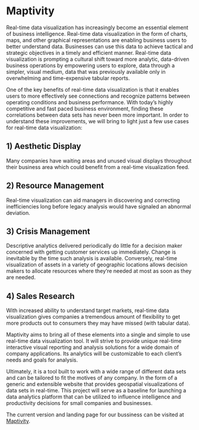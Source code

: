 # Maptivity

Real-time data visualization has increasingly become an essential element of business intelligence. Real-time data visualization in the form of charts, maps, and other graphical representations are enabling business users to better understand data.  Businesses can use this data to achieve tactical and strategic objectives in a timely and efficient manner. Real-time data visualization is prompting a cultural shift toward more analytic, data-driven business operations by empowering users to explore, data through a simpler, visual medium, data that was previously available only in overwhelming and time-expensive tabular reports. 

One of the key benefits of real-time data visualization is that it enables users to more effectively see connections and recognize patterns between operating conditions and business performance. With today’s highly competitive and fast paced business environment, finding these correlations between data sets has never been more important. In order to understand these improvements, we will bring to light just a few use cases for real-time data visualization:

## 1) Aesthetic Display 
Many companies have waiting areas and unused visual displays throughout their business area which could benefit from a real-time visualization feed. 

 ## 2) Resource Management 
Real-time visualization can aid managers in discovering and correcting inefficiencies long before legacy analysis would have signaled an abnormal deviation. 

## 3) Crisis Management
Descriptive analytics delivered periodically do little for a decision maker concerned with getting customer services up immediately. Change is inevitable by the time such analysis is available. Conversely, real-time visualization of assets in a variety of geographic locations allows decision makers to allocate resources where they’re needed at most as soon as they are needed.

## 4) Sales Research
With increased ability to understand target markets, real-time data visualization gives companies a tremendous amount of flexibility to get more products out to consumers they may have missed (with tabular data). 

Maptivity aims to bring all of these elements into a single and simple to use real-time data visualization tool. It will strive to provide unique real-time interactive visual reporting and analysis solutions for a wide domain of company applications. Its analytics will be customizable to each client’s needs and goals for analysis. 

Ultimately, it is a tool built to work with a wide range of different data sets and can be tailored to fit the motives of any company. In the form of a generic and extensible website that provides geospatial visualizations of data sets in real-time. This project will serve as a baseline for launching a data analytics platform that can be utilized to influence intelligence and productivity decisions for small companies and businesses.

The current version and landing page for our bussiness can be visited at [Maptivity](https://maptivetech.com/).







